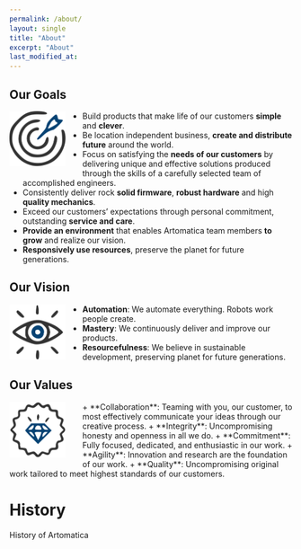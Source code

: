 ```yaml
---
permalink: /about/
layout: single
title: "About"
excerpt: "About"
last_modified_at:
---
```


## Our Goals
<img width="100px" style="float: left; padding-left: 0px; padding-bottom: 10px; padding-right: 30px;" src="/assets/images/mission/goals.svg" > 

+ Build products that make life of our customers **simple** and **clever**.
+ Be location independent  business, **create and distribute future** around the world.
+ Focus on satisfying the **needs of our customers** by delivering unique and effective solutions produced through the skills of a carefully selected team of accomplished engineers.
+ Consistently deliver rock **solid firmware**, **robust hardware** and high **quality mechanics**. 
+ Exceed our customers’ expectations through personal commitment, outstanding **service and care**.
+ **Provide an environment** that enables Artomatica team members **to grow** and realize our vision.
+ **Responsively  use resources**, preserve the planet for future generations.

## Our Vision
<img width="100px" style="float: left; padding-left: 0px; padding-bottom: 10px; padding-right: 30px;" src="/assets/images/mission/vision.svg" >

+ **Automation**: We automate everything. Robots work people create.
+ **Mastery**: We continuously  deliver and improve our products.
+ **Resourcefulness**: We believe  in sustainable development, preserving planet for future generations.

## Our Values
<img width="100px" style="float: left; padding-left: 0px; padding-bottom: 10px; padding-right: 30px;" src="/assets/images/mission/values.svg" >
+ **Collaboration**: Teaming with you, our customer, to most effectively communicate your ideas through our creative process.
+ **Integrity**: Uncompromising honesty and openness in all we do.
+ **Commitment**: Fully focused, dedicated, and enthusiastic in our work.
+ **Agility**: Innovation and research are the foundation of our work.
+ **Quality**: Uncompromising original work tailored to meet highest standards of our customers.

# History

History of Artomatica
